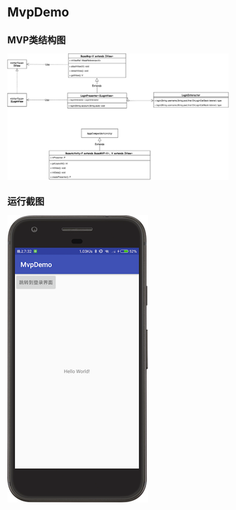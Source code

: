 # MvpDemo
## MVP类结构图
![](https://github.com/liuzhanta/MvpDemo/blob/master/MVP.jpg)

## 运行截图
![](https://github.com/liuzhanta/MvpDemo/blob/master/screenshot.png)
